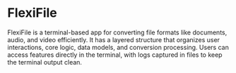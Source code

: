 # FlexiFile
FlexiFile is a terminal-based app for converting file formats like documents, audio, and video efficiently. It has a layered structure that organizes user interactions, core logic, data models, and conversion processing. Users can access features directly in the terminal, with logs captured in files to keep the terminal output clean.
